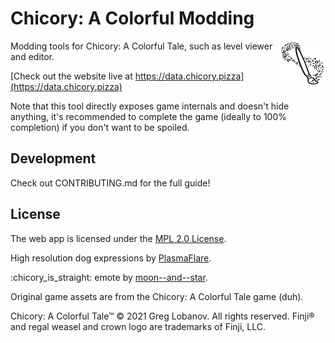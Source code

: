 # Chicory: A Colorful Modding

<img alt="Chicory: A Colorful Tale game logo" align="right" src="./src/icon144.png" width="72" />

Modding tools for Chicory: A Colorful Tale, such as level viewer and editor.

[Check out the website live at https://data.chicory.pizza](https://data.chicory.pizza)

Note that this tool directly exposes game internals and doesn't hide anything, it's recommended to complete the game (ideally to 100% completion) if you don't want to be spoiled.

## Development

Check out CONTRIBUTING.md for the full guide!

## License

The web app is licensed under the [MPL 2.0 License](https://www.mozilla.org/en-US/MPL/2.0/).

High resolution dog expressions by [PlasmaFlare](https://github.com/PlasmaFlare).

:chicory_is_straight: emote by [moon--and--star](https://moon--and--star.tumblr.com).

Original game assets are from the Chicory: A Colorful Tale game (duh).

Chicory: A Colorful Tale™ © 2021 Greg Lobanov. All rights reserved. Finji® and regal weasel and crown logo are trademarks of Finji, LLC.
